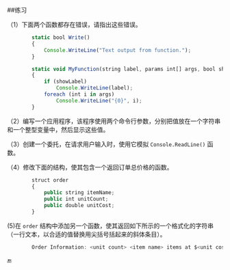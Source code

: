 ##练习

（1）下面两个函数都存在错误，请指出这些错误。

```javascript
        static bool Write()
        {
            Console.WriteLine("Text output from function.");
        }

        static void MyFunction(string label, params int[] args, bool showLabel)
        {
            if (showLabel)
                Console.WriteLine(label);
            foreach (int i in args)
                Console.WriteLine("{0}", i);
        }
```


（2）编写一个应用程序，该程序使用两个命令行参数，分别把值放在一个字符串和一个整型变量中，然后显示这些值。

（3）创建一个委托，在请求用户输入时，使用它模拟 `Console.ReadLine()` 函数。

（4）修改下面的结构，使其包含一个返回订单总价格的函数。

```javascript
        struct order
        {
            public string itemName;
            public int unitCount;
            public double unitCost;
        }
```

(5)在 `order` 结构中添加另一个函数，使其返回如下所示的一个格式化的字符串（一行文本，以合适的值替换用尖括号括起来的斜体条目）。

```javascript
        Order Information: <unit count> <item name> items at $<unit cost> each, total cost $<total cost>
```








🔚